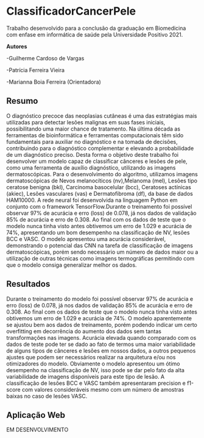# ClassificadorCancerPele

Trabalho desenvolvido para a conclusão da graduação em Biomedicina com enfase em informática de saúde pela Universidade Positivo 2021.


**Autores**


-Guilherme Cardoso de Vargas


-Patrícia Ferreira Vieira


-Marianna Boia Ferreira (Orientadora)


## Resumo

O diagnóstico precoce das neoplasias cutâneas é uma das estratégias mais utilizadas para detectar lesões malignas em suas fases iniciais, possibilitando uma maior chance de tratamento. Na última década as ferramentas de bioinformática e ferramentas computacionais têm sido fundamentais para auxiliar no diagnóstico e na tomada de decisões, contribuindo para o diagnóstico complementar e elevando a probabilidade de um diagnóstico preciso. Desta forma o objetivo deste trabalho foi desenvolver um modelo capaz de classificar cânceres e lesões de pele, como uma ferramenta de auxílio diagnóstico, utilizando as imagens dermatoscópicas. Para o desenvolvimento do algoritmo, utilizamos imagens dermatoscópicas de Nevos melanocíticos (nv),Melanoma (mel), Lesões tipo ceratose benigna (bkl), Carcinoma basocelular (bcc), Ceratoses actínicas (akiec), Lesões vasculares (vas) e Dermatofibroma (df), da base de dados HAM10000. A rede neural foi desenvolvida na linguagem Python em conjunto com o framework TensorFlow.Durante o treinamento foi possível observar 97% de acurácia e erro (loss) de 0.078, já  nos dados de validação 85% de acurácia e erro de 0.308. Ao final com os dados de teste que o modelo nunca tinha visto antes obtivemos um erro de 1.029 e acurácia de  74%, apresentando um bom desempenho na classificação de NV, lesões BCC e VASC. O modelo apresentou uma acurácia considerável, demonstrando o potencial das CNN na tarefa de classificação de imagens dermatoscópicas, porém sendo necessário um número de dados maior ou a utilização de outras técnicas como imagens termográficas permitindo com que o modelo consiga generalizar melhor os dados.

## Resultados


Durante o treinamento do modelo foi possível observar 97% de acurácia e erro (loss) de 0.078, já  nos dados de validação 85% de acurácia e erro de 0.308. Ao final com os dados de teste que o modelo nunca tinha visto antes obtivemos um erro de 1.029 e acurácia de  74%.
O modelo aparentemente se ajustou bem aos dados de treinamento, porém podendo indicar um certo overfitting em decorrência do aumento dos dados sem tantas transformações nas imagens. Acurácia elevada quando comparado com os dados de teste pode ter se dado ao fato de termos uma maior variabilidade de alguns tipos de cânceres e lesões em nossos dados, a outros pequenos ajustes que podem ser necessários realizar na arquitetura e/ou nos otimizadores do modelo.
Obviamente o modelo apresentou um ótimo desempenho na classificação de NV, isso pode se dar pelo fato da alta variabilidade de imagens disponíveis para este tipo de lesão. A classificação de lesões BCC e VASC também apresentaram precision e f1-score com valores consideráveis mesmo com um número de amostras baixas no caso de lesões VASC.

## Aplicação Web
 
EM DESENVOLVIMENTO
